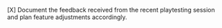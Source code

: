 [X] Document the feedback received from the recent playtesting session and plan feature adjustments accordingly.